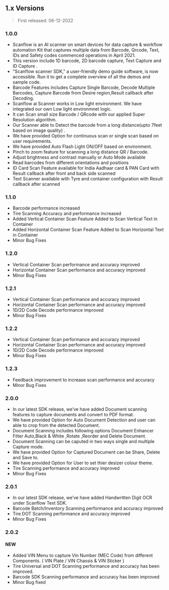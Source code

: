 ## 1.x Versions <i class="fa fa-caret-down"></i>

<div class="fold-panel-start"></div>

> First released: 06-12-2022

### 1.0.0

- Scanflow is an AI scanner on smart devices for data capture & workflow automation Kit that captures multiple data from Barcode, Qrcode, Text, IDs and Safety codes commenced operations in April 2021.
- This version include 1D barcode, 2D barcode capture, Text Capture and ID Capture .
- "Scanflow scanner SDK," a user-friendly demo guide software, is now accessible. Run it to get a complete overview of all the demos and sample code.
- Barcode Features includes Capture Single Barcode, Decode Multiple Barcodes, Capture Barcode from Desire region,Result callback after Decoding.
- Scanflow ai Scanner works in Low light environment. We have integrated our own Low light environmnet logic. 
- It can Scan small size Barcode / QRcode with our applied Super Resolution algorithm.
- Our Scanner able to Detect the barcode from a long distance(upto 7feet based on image quality) .
- We have provided Option for continuous scan or single scan based on user requirements.
- We have provided Auto Flash Light ON/OFF based on environment.
- Pinch to zoom feature for scanning a long distance QR / Barcode.
- Adjust brightness and contrast manually or Auto Mode available
- Read barcodes from different orientations and positions
- ID Card Scan Feature available for India Aadhaar card & PAN Card with Result callback after front and back side scanned
- Text Scanner available with Tyre and container configuration with Result callback after scanned

<div class="fold-panel-end"></div>

### 1.1.0

- Barcode performance increased
- Tire Scanning Accuracy and performance increased
- Added Vertical Container Scan Feature Added to Scan Vertical Text in Container
- Added Horizontal Container Scan Feature Added to Scan Horizontal Text in Container
- Minor Bug Fixes

<div class="fold-panel-end"></div>

### 1.2.0

- Vertical Container Scan performance and accuracy improved
- Horizontal Container Scan performance and accuracy improved
- Minor Bug Fixes

<div class="fold-panel-end"></div>

### 1.2.1

- Vertical Container Scan performance and accuracy improved
- Horizontal Container Scan performance and accuracy improved
- 1D/2D Code Decode performance improved
- Minor Bug Fixes

<div class="fold-panel-end"></div>

### 1.2.2

- Vertical Container Scan performance and accuracy improved
- Horizontal Container Scan performance and accuracy improved
- 1D/2D Code Decode performance improved
- Minor Bug Fixes

<div class="fold-panel-end"></div>

### 1.2.3

- Feedback improvement to increase scan performance and accuracy
- Minor Bug Fixes

### 2.0.0

- In our latest SDK release, we’ve have added Document scanning features to capture documents and convert to PDF format. 
- We have provided Option for Auto Document Detection and user can able to crop from the detected Document.
- Document Scanning includes following options Document Enhancer Filter Auto,Black & White ,Rotate ,Reorder and Delete Document.
- Document Scanning can be caputed in two ways single and multiple Capture mode.  
- We have provided Option for Captured Document can be Share, Delete and Save to.
- We have provided Option for User to set thier desizer colour theme.
- Tire Scanning performance and accuracy improved
- Minor Bug Fixes

### 2.0.1

- In our latest SDK release, we’ve have added Handwritten Digit OCR under Scanflow Text SDK. 
- Barcode Batch/Inventory Scanning performance and accuracy improved
- Tire DOT Scanning performance and accuracy improved
- Minor Bug Fixes

### 2.0.2

#### NEW

- Added VIN Menu to capture Vin Number (MEC Code) from different Components. ( VIN Plate / VIN Chassis & VIN Sticker )  
- Tire Universal and DOT Scanning performance and accuracy has been improved. 
- Barcode SDK Scanning performance and accuracy has been improved
- Minor Bug fixed 

<div class="fold-panel-end"></div>
